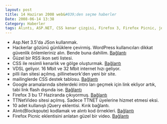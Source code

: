 ```yaml
---
layout: post
title: 14 Haziran 2008 web&#039;den seçme haberler
Date: 2008-06-14 13:38
Category: Haberler
tags: Alıntı, ASP.NET, CSS kenar çizgisi, Firefox 3, Firefox Picnic, jquery, json, mailing, rss, Vdsl, wordpress güvenlik
---
```


-   Asp.Net 3.5'da JSon kullanmak.
-   Hackerlar gözünü günlüklere çevirmiş. WordPress kullanıcıları dikkat
    güvenlik önlemleriniz alın. Bende buna dahilim. [Bağlantı][1]
-   Güzel bir RSS ikon seti listesi.
-   CSS ile resimli kenarlık ve gölge oluşturmak. [Bağlantı][3]
-   VDSL geliyor. 16 Mbit ve 32 Mbit internet hızı geliyor.
-   pilli ilan sitesi açılmış. pillinetwork'den yeni bir site.
-   mailinglerde CSS destek tablosu. [Bağlantı][6]
-   Google aramalarında sitelerdeki intro ları geçmek için link ekliyor
    artık, tabi link flash dışında ise. [Bağlantı][7]
-   Firefox 3 bu 17 Haziranda çıkıyormuş. [Bağlantı][8]
-   TTNetVideo sitesi açılmış. Sadece TTNET üyelerine hizmet etmesi
    eksi.
-   10 adet kullanışlı jQuery eklentisi. Kırık bağlantı.
-   Alıntı(Blockqoute) kodlamak ve alıntı kod örnekleri. [Bağlantı][11]
-   Firefox Picnic eklentisini anlatan güzel bir video. [Bağlantı][12]


  [1]: http://www.techcrunch.com/2008/06/11/my-blog-was-hacked-is-yours-next-huge-wordpress-security-issues/
    "wordpress güvenlik"
  [3]: http://www.search-this.com/2008/06/04/css-bordering-on-the-ridiculous/
    "css kenarlık"
  [6]: http://www.campaignmonitor.com/css/ "amiling - css"
  [7]: http://googlesystem.blogspot.com/2008/06/skip-flash-intros-in-google-search.html
    "google skip intro"
  [8]: http://developer.mozilla.org/devnews/index.php/2008/06/11/coming-tuesday-june-17th-firefox-3/
    "Firefox 3"
  [11]: http://www.smashingmagazine.com/2008/06/12/block-quotes-and-pull-quotes-examples-and-good-practices/
    "alıntı"
  [12]: http://www.flickr.com/photos/torley/2571773193/ "Firefox picnic"
